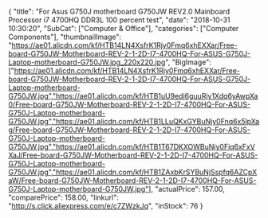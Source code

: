 {
	"title": "For Asus G750J motherboard G750JW REV2.0 Mainboard Processor i7 4700HQ DDR3L 100 percent test",
	"date": "2018-10-31 10:30:20",
	"SubCat": ["Computer & Office"],
	"categories": ["Computer Components"],
	"thumbnailImage": "https://ae01.alicdn.com/kf/HTB14LN4XsfrK1Rjy0Fmq6xhEXXar/Free-board-G750JW-Motherboard-REV-2-1-2D-I7-4700HQ-For-ASUS-G750J-Laptop-motherboard-G750JW.jpg_220x220.jpg",
	"BigImage": ["https://ae01.alicdn.com/kf/HTB14LN4XsfrK1Rjy0Fmq6xhEXXar/Free-board-G750JW-Motherboard-REV-2-1-2D-I7-4700HQ-For-ASUS-G750J-Laptop-motherboard-G750JW.jpg","https://ae01.alicdn.com/kf/HTB1uU9edi6guuRjy1Xdq6yAwpXa0/Free-board-G750JW-Motherboard-REV-2-1-2D-I7-4700HQ-For-ASUS-G750J-Laptop-motherboard-G750JW.jpg","https://ae01.alicdn.com/kf/HTB1LLuQKxGYBuNjy0Fnq6x5lpXag/Free-board-G750JW-Motherboard-REV-2-1-2D-I7-4700HQ-For-ASUS-G750J-Laptop-motherboard-G750JW.jpg","https://ae01.alicdn.com/kf/HTB1T67DKXOWBuNjy0Fiq6xFxVXaJ/Free-board-G750JW-Motherboard-REV-2-1-2D-I7-4700HQ-For-ASUS-G750J-Laptop-motherboard-G750JW.jpg","https://ae01.alicdn.com/kf/HTB1ZAxbKrSYBuNjSspfq6AZCpXaW/Free-board-G750JW-Motherboard-REV-2-1-2D-I7-4700HQ-For-ASUS-G750J-Laptop-motherboard-G750JW.jpg"],
	"actualPrice": 157.00,
	"comparePrice": 158.00,
	"linkurl": "http://s.click.aliexpress.com/e/c7ZWzkJq",
	"inStock": 76
}
